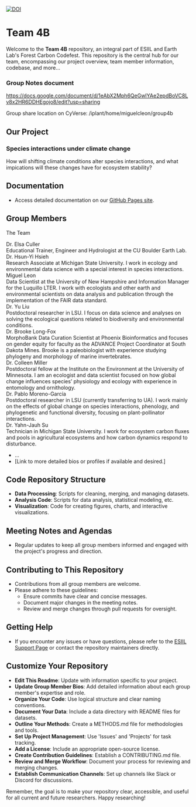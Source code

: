 [![DOI](https://zenodo.org/badge/771059390.svg)](https://zenodo.org/doi/10.5281/zenodo.11166866)

# Team 4B

Welcome to the **Team 4B** repository, an integral part of ESIIL and Earth Lab's Forest Carbon Codefest. This repository is the central hub for our team, encompassing our project overview, team member information, codebase, and more...

### Group Notes document
https://docs.google.com/document/d/1eAbX2Mph6QeGwIYAe2epdBoVC8Lv8x2HR6DDHEgojo8/edit?usp=sharing 

Group share location on CyVerse: /iplant/home/miguelcleon/group4b


## Our Project
### Species interactions under climate change
How will shifting climate conditions alter species interactions, and what impications will these changes have for ecosystem stability? 

## Documentation
- Access detailed documentation on our [GitHub Pages site](https://your-gh-pages-url/).


## Group Members
The Team

Dr. Elsa Culler  
Educational Trainer, Engineer and Hydrologist at the CU Boulder Earth Lab.  
Dr. Hsun-Yi Hsieh  
Research Associate at Michigan State University. I work in ecology and environmental data science with a special interest in species interactions.  
Miguel Leon  
Data Scientist at the University of New Hampshire and Information Manager for the Luquillo LTER. I work with ecologists and other earth and environmental scientists on data analysis and publication through the implementation of the FAIR data standard.  
Dr. Yu Liu  
Postdoctoral researcher in LSU. I focus on data science and analyses on solving the ecological questions related to biodiversity and environmental conditions.  
Dr. Brooke Long-Fox  
MorphoBank Data Curation Scientist at Phoenix Bioinformatics and focuses on gender equity for faculty as the ADVANCE Project Coordinator at South Dakota Mines. Brooke is a paleobiologist with experience studying phylogeny and morphology of marine invertebrates.  
Dr. Colleen Miller  
Postdoctoral fellow at the Institute on the Environment at the University of Minnesota. I am an ecologist and data scientist focused on how global change influences species’ physiology and ecology with experience in entomology and ornithology.  
Dr. Pablo Moreno-García  
Postdoctoral researcher in LSU (currently transferring to UA). I work mainly on the effects of global change on species interactions, phenology, and phylogenetic and functional diversity, focusing on plant-pollinator interactions.    
Dr. Yahn-Jauh Su  
Technician in Michigan State University. I work for ecosystem carbon fluxes and pools in agricultural ecosystems and how carbon dynamics respond to disturbance.   

- ...
- [Link to more detailed bios or profiles if available and desired.]

## Code Repository Structure
- **Data Processing**: Scripts for cleaning, merging, and managing datasets.
- **Analysis Code**: Scripts for data analysis, statistical modeling, etc.
- **Visualization**: Code for creating figures, charts, and interactive visualizations.

## Meeting Notes and Agendas
- Regular updates to keep all group members informed and engaged with the project's progress and direction.

## Contributing to This Repository
- Contributions from all group members are welcome.
- Please adhere to these guidelines:
  - Ensure commits have clear and concise messages.
  - Document major changes in the meeting notes.
  - Review and merge changes through pull requests for oversight.

## Getting Help
- If you encounter any issues or have questions, please refer to the [ESIIL Support Page](https://esiil-support-page-url/) or contact the repository maintainers directly.

## Customize Your Repository
- **Edit This Readme**: Update with information specific to your project.
- **Update Group Member Bios**: Add detailed information about each group member's expertise and role.
- **Organize Your Code**: Use logical structure and clear naming conventions.
- **Document Your Data**: Include a data directory with README files for datasets.
- **Outline Your Methods**: Create a METHODS.md file for methodologies and tools.
- **Set Up Project Management**: Use 'Issues' and 'Projects' for task tracking.
- **Add a License**: Include an appropriate open-source license.
- **Create Contribution Guidelines**: Establish a CONTRIBUTING.md file.
- **Review and Merge Workflow**: Document your process for reviewing and merging changes.
- **Establish Communication Channels**: Set up channels like Slack or Discord for discussions.

Remember, the goal is to make your repository clear, accessible, and useful for all current and future researchers. Happy researching!
